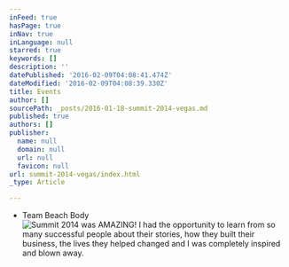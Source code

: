 ```yaml
---
inFeed: true
hasPage: true
inNav: true
inLanguage: null
starred: true
keywords: []
description: ''
datePublished: '2016-02-09T04:08:41.474Z'
dateModified: '2016-02-09T04:08:39.330Z'
title: Events
author: []
sourcePath: _posts/2016-01-18-summit-2014-vegas.md
published: true
authors: []
publisher:
  name: null
  domain: null
  url: null
  favicon: null
url: summit-2014-vegas/index.html
_type: Article

---
```

* Team Beach Body
![Summit 2014 was AMAZING! I had the opportunity to learn from so many successful people about their stories, how they built their business, the lives they helped changed and I was completely inspired and blown away.](https://s3-us-west-2.amazonaws.com/the-grid-img/p/18276a60a9592cb6bd5247af6fa03b24292e28dc.jpg)